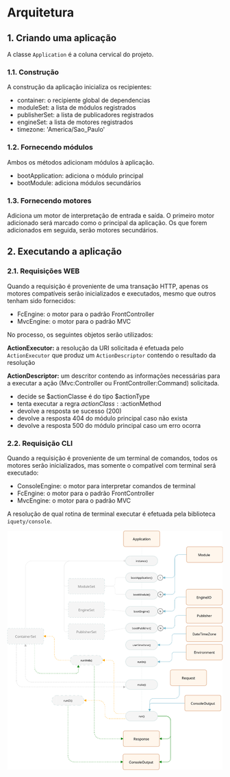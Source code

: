 # Arquitetura

## 1. Criando uma aplicação

A classe `Application` é a coluna cervical do projeto.

### 1.1. Construção

A construção da aplicação inicializa os recipientes:

- container: o recipiente global de dependencias
- moduleSet: a lista de módulos registrados
- publisherSet: a lista de publicadores registrados
- engineSet: a lista de motores registrados
- timezone: 'America/Sao_Paulo'

### 1.2. Fornecendo módulos

Ambos os métodos adicionam módulos à aplicação.

- bootApplication: adiciona o módulo principal
- bootModule: adiciona módulos secundários

### 1.3. Fornecendo motores

Adiciona um motor de interpretação de entrada e saída. O primeiro motor
adicionado será marcado como o principal da aplicação. Os que forem adicionados
em seguida, serão motores secundários.

## 2. Executando a aplicação

### 2.1. Requisições WEB

Quando a requisição é proveniente de uma transação HTTP, apenas os motores
compatíveis serão inicializados e executados, mesmo que outros tenham sido
fornecidos:

- FcEngine: o motor para o padrão FrontController
- MvcEngine: o motor para o padrão MVC

No processo, os seguintes objetos serão utilizados:

**ActionExecutor:** a resolução da URI solicitada é efetuada pelo `ActionExecutor`
que produz um `ActionDescriptor` contendo o resultado da resolução

**ActionDescriptor:** um descritor contendo as informações necessárias para a 
executar a ação (Mvc:Controller ou FrontController:Command) solicitada.

- decide se $actionClasse é do tipo $actionType  
- tenta executar a regra $actionClass::$actionMethod
- devolve a resposta se sucesso (200)
- devolve a resposta 404 do módulo principal caso não exista
- devolve a resposta 500 do módulo principal caso um erro ocorra

### 2.2. Requisição CLI

Quando a requisição é proveniente de um terminal de comandos, todos os motores
serão inicializados, mas somente o compatível com terminal será executado:

- ConsoleEngine: o motor para interpretar comandos de terminal
- FcEngine: o motor para o padrão FrontController
- MvcEngine: o motor para o padrão MVC

A resolução de qual rotina de terminal executar é efetuada pela biblioteca
`iquety/console`.

![Fluxograma](../../docs-src/gherkin/fluxograma.png)
